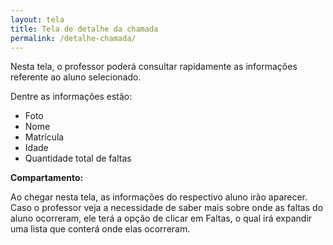 ```yaml
---
layout: tela
title: Tela de detalhe da chamada
permalink: /detalhe-chamada/
---
```


Nesta tela, o professor poderá consultar rapidamente as informações referente ao aluno selecionado.

Dentre as informações estão:

* Foto
* Nome
* Matrícula
* Idade
* Quantidade total de faltas

**Compartamento:**

Ao chegar nesta tela, as informações do respectivo aluno irão aparecer. 
Caso o professor veja a necessidade de saber mais sobre onde as faltas do aluno ocorreram, ele terá a opção de clicar em Faltas, o qual irá expandir uma lista que conterá onde elas ocorreram.
